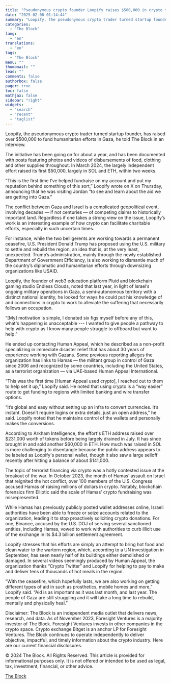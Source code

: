 ```yaml
---
title: "Pseudonymous crypto founder Loopify raises $500,000 in crypto to fund humanitarian work in Gaza"
date: "2025-02-08 01:14:44"
summary: "Loopify, the pseudonymous crypto trader turned startup founder, has raised over $500,000 to fund humanitarian efforts in Gaza, he told The Block in an interview. The initiative has been going on for about a year, and has been documented with posts featuring photos and videos of disbursements of food, clothing..."
categories:
  - "The Block"
lang:
  - "en"
translations:
  - "en"
tags:
  - "The Block"
menu: ""
thumbnail: ""
lead: ""
comments: false
authorbox: false
pager: true
toc: false
mathjax: false
sidebar: "right"
widgets:
  - "search"
  - "recent"
  - "taglist"
---
```


Loopify, the pseudonymous crypto trader turned startup founder, has raised over $500,000 to fund humanitarian efforts in Gaza, he told The Block in an interview.

The initiative has been going on for about a year, and has been documented with posts featuring photos and videos of disbursements of food, clothing and other supplies throughout. In March 2024, the largely independent effort raised its first $50,000, largely in SOL and ETH, within two weeks.

“This is the first time I’ve helped fundraise on my account and put my reputation behind something of this sort,” Loopify wrote on X on Thursday, announcing that he was visiting Jordan “to see and learn about the aid we are getting into Gaza.”

The conflict between Gaza and Israel is a complicated geopolitical event, involving decades — if not centuries — of competing claims to historically important land. Regardless if one takes a strong view on the issue, Loopify’s work is an interesting example of how crypto can facilitate charitable efforts, especially in such uncertain times.

For instance, while the two belligerents are working towards a permanent ceasefire, U.S. President Donald Trump has proposed using the U.S. military to settle and rebuild the region, an idea that is, at the very least, unexpected. Trump’s administration, mainly through the newly established Department of Government Efficiency, is also working to dismantle much of the country’s diplomatic and humanitarian efforts through downsizing organizations like USAID.

Loopify, the founder of web3 education platform Pluid and blockchain gaming studio Endless Clouds, noted that last year, in light of Israel’s ongoing military operations in Gaza, a semi-autonomous territory with a distinct national identity, he looked for ways he could put his knowledge of and connections in crypto to work to alleviate the suffering that necessarily follows an occupation.

“[My] motivation is simple, I donated six figs myself before any of this, what's happening is unacceptable --- I wanted to give people a pathway to help with crypto as I know many people struggle to offboard but want to help.”

He ended up contacting Human Appeal, which he described as a non-profit specializing in immediate disaster relief that has about 30 years of experience working with Gazans. Some previous reporting alleges the organization has links to Hamas — the militant group in control of Gaza since 2006 and recognized by some countries, including the United States, as a terrorist organization — via UAE-based Human Appeal International.

“This was the first time [Human Appeal used crypto], I reached out to them to help set it up,” Loopify said. He noted that using crypto is a “way easier” route to get funding to regions with limited banking and wire transfer options.

“It’s global and easy without setting up an infra to convert currencies. It’s instant. Doesn’t require logins or extra details, just an open address,” he said. Loopify noted that he maintains control of the wallets and personally makes the conversions.

According to Arkham Intelligence, the effort's ETH address raised over $231,000 worth of tokens before being largely drained in July. It has since brought in and sold another $60,000 in ETH. How much was raised in SOL is more challenging to disentangle because the public address appears to be labeled as Loopify's personal wallet, though it also saw a large selloff recently after hitting a balance of about $141,000.

The topic of terrorist financing via crypto was a hotly contested issue at the breakout of the war. In October 2023, the month of Hamas’ assault on Israel that reignited the hot conflict, over 100 members of the U.S. Congress accused Hamas of raising millions of dollars in crypto. Notably, blockchain forensics firm Elliptic said the scale of Hamas’ crypto fundraising was misrepresented.

While Hamas has previously publicly posted wallet addresses online, Israeli authorities have been able to freeze or seize accounts related to the organization, leading it to stop proactively soliciting crypto donations. For one, Binance, accused by the U.S. DOJ of serving several sanctioned entities, including Hamas, vowed to work with authorities to curb illicit use of the exchange in its $4.3 billion settlement agreement.

Loopify stresses that his efforts are simply an attempt to bring hot food and clean water to the wartorn region, which, according to a UN investigation in September, has seen nearly half of its buildings either demolished or damaged. In several videos seemingly produced by Human Appeal, the organization thanks “Crypto Twitter” and Loopify for helping to pay to make and deliver tens of thousands of hot meals in the region.

“With the ceasefire, which hopefully lasts, we are also working on getting different types of aid in such as prosthetics, mobile homes and more,” Loopify said. “Aid is as important as it was last month, and last year. The people of Gaza are still struggling and it will take a long time to rebuild, mentally and physically heal.”

Disclaimer: The Block is an independent media outlet that delivers news, research, and data. As of November 2023, Foresight Ventures is a majority investor of The Block. Foresight Ventures invests in other companies in the crypto space. Crypto exchange Bitget is an anchor LP for Foresight Ventures. The Block continues to operate independently to deliver objective, impactful, and timely information about the crypto industry. Here are our current financial disclosures.

© 2024 The Block. All Rights Reserved. This article is provided for informational purposes only. It is not offered or intended to be used as legal, tax, investment, financial, or other advice.

[The Block](https://www.tradingview.com/news/the_block:ea420eb2a094b:0-pseudonymous-crypto-founder-loopify-raises-500-000-in-crypto-to-fund-humanitarian-work-in-gaza/)
